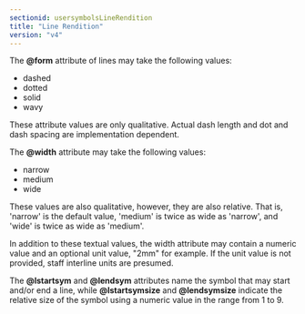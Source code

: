 ```yaml
---
sectionid: usersymbolsLineRendition
title: "Line Rendition"
version: "v4"
---
```


The **@form** attribute of lines may take the following values:

- dashed
- dotted
- solid
- wavy

These attribute values are only qualitative. Actual dash length and dot and dash spacing are implementation dependent.

The **@width** attribute may take the following values:

- narrow
- medium
- wide

These values are also qualitative, however, they are also relative. That is, 'narrow' is the default value, 'medium' is twice as wide as 'narrow', and 'wide' is twice as wide as 'medium'.

In addition to these textual values, the width attribute may contain a numeric value and an optional unit value, "2mm" for example. If the unit value is not provided, staff interline units are presumed.

The **@lstartsym** and **@lendsym** attributes name the symbol that may start and/or end a line, while **@lstartsymsize** and **@lendsymsize** indicate the relative size of the symbol using a numeric value in the range from 1 to 9.
